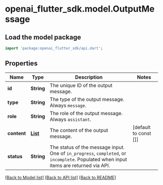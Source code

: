 # openai_flutter_sdk.model.OutputMessage

## Load the model package
```dart
import 'package:openai_flutter_sdk/api.dart';
```

## Properties
Name | Type | Description | Notes
------------ | ------------- | ------------- | -------------
**id** | **String** | The unique ID of the output message.  | 
**type** | **String** | The type of the output message. Always `message`.  | 
**role** | **String** | The role of the output message. Always `assistant`.  | 
**content** | [**List<OutputContent>**](OutputContent.md) | The content of the output message.  | [default to const []]
**status** | **String** | The status of the message input. One of `in_progress`, `completed`, or `incomplete`. Populated when input items are returned via API.  | 

[[Back to Model list]](../README.md#documentation-for-models) [[Back to API list]](../README.md#documentation-for-api-endpoints) [[Back to README]](../README.md)


